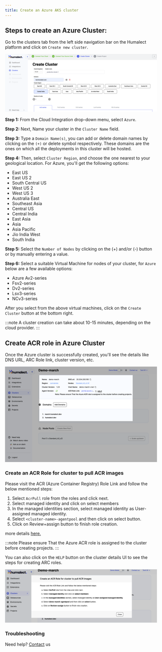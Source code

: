 ```yaml
---
title: Create an Azure AKS cluster
---
```




<!---
Let's look at how you can configure your cluster based on Microsoft Azure.

## What is a Cluster?
At a high level, a computer cluster is a group of two or more computers, or nodes, that run in parallel to achieve a common goal. This allows workloads consisting of a high number of individual, parallelizable tasks to be distributed among the nodes in the cluster. As a result, these tasks can leverage the combined memory and processing power of each computer to increase overall performance.


## Getting started with Microsoft Azure

The below image shows steps to create an AWS cluster in Humalect Dashboard.


-->



## Steps to create an Azure Cluster:
Go to the clusters tab from the left side navigation bar on the Humalect platform and click on `Create new cluster`.

![azure-cluster-creation](./../../static/img/azure-cluster-creation.png)


**Step 1:** From the Cloud Integration drop-down menu, select `Azure`.

**Step 2:** Next, Name your cluster in the `Cluster Name` field.

**Step 3:** Type a `Domain Name(s)`, you can add or delete domain names by clicking on the `(+)` or delete symbol respectively. These domains are the ones on which all the deployments in this cluster will be hosted.

**Step 4:** Then, select `Cluster Region`, and choose the one nearest to your geological location. For Azure, you'll get the following options:

- East US
- East US 2
- South Central US
- West US 2
- West US 3
- Australia East
- Southeast Asia
- Central US
- Central India
- East Asia
- Asia
- Asia Pacific
- Jio India West
- South India

**Step 5:** Select the `Number of Nodes` by clicking on the (+) and/or (-) button or by manually entering a value.

**Step 6:** Select a suitable Virtual Machine for nodes of your cluster, for `Azure` below are a few available options:
- Azure Av2-series
- Fsv2-series
- Dv2-series
- Lsv3-series
- NCv3-series

<!---
## Azure Av2-series
A-series VMs have CPU performance and memory configurations best suited for entry-level workloads like development and testing. This size is throttled, based on the hardware.


> | Tier Name | RAM | Size |
> | --------------- | ----- | ---- |
> | Standard A1 v2 | 1 RAM | 2GB |
> | Standard A2 v2 | 2 RAM | 4GB |
> | Standard A4 v2 | 4 RAM | 8GB |
> | Standard A8 v2 | 8 RAM | 16GB |
> | Standard A2m v2 | 2 RAM | 16GB |
> | Standard A4m v2 | 4 RAM | 32GB |
> | Standard A8m v2 | 8 RAM | 64GB |



<br>

## Fsv2-series
The Fsv2-series runs on the 3rd Generation Intel® Xeon® Platinum 8370C (Ice Lake), the Intel® Xeon® Platinum 8272CL (Cascade Lake) processors, or the Intel® Xeon® Platinum 8168 (Skylake) processors. It features a sustained all-core Turbo clock speed of 3.4 GHz and a maximum single-core turbo frequency of 3.7 GHz. Intel® AVX-512 instructions are new on Intel Scalable Processors.

> | Tier Name | RAM | Size |
> | ---------------- | ------ | ------ |
> | Standard F2s v24 | 2 RAM | 4 GB |
> | Standard F4s v2 | 4 RAM | 8 GB |
> | Standard F8s v2 | 8 RAM | 16 GB |
> | Standard F16s v2 | 16 RAM | 32 GB |
> | Standard F32s v2 | 32 RAM | 64 GB |
> | Standard F48s v2 | 48 RAM | 96 GB |
> | Standard F64s v2 | 64 RAM | 128 GB |
> | Standard F72s v2 | 3 RAM | 72 GB |


<br>

## Dv2-series
Dv2 and DSv2-series are ideal for applications that demand faster vCPUs, better temporary storage performance, or higher memory demands. They offer a powerful combination for many enterprise-grade applications.

> | Tier Name | RAM | Size |
> | --------------- | ------ | ------ |
> | Standard D11 v2 | 2 RAM | 14 GB |
> | Standard D12 v2 | 4 RAM | 28 GB |
> | Standard D13 v2 | 8 RAM | 56 GB |
> | Standard D14 v2 | 16 RAM | 112 GB |
> | Standard D15 v2 | 20 RAM | 140 GB |

<br>

## Lsv3-series
The Lsv3 series runs on the third Generation Intel® Xeon® Platinum 8370C (Ice Lake) processor in a hyper-threaded configuration. This new processor features an all-core turbo clock speed of 3.5 GHz with Intel® Turbo Boost Technology, Intel® Advanced-Vector Extensions 512 (Intel® AVX-512), and Intel® Deep Learning Boost.

> | Tier Name | RAM | Size |
> | ---------------- | ------ | ------ |
> | Standard L8s v3 | 8 RAM | 64 GB |
> | Standard L16s v3 | 16 RAM | 128 GB |
> | Standard L32s v3 | 32 RAM | 256 GB |
> | Standard L64s v3 | 64 RAM | 512 GB |
> | Standard L80s v3 | 80 RAM | 640 GB |



<br>

## NCv3-series
The NCv3-series sizes are optimized for compute-intensive GPU-accelerated applications. Some examples are CUDA and OpenCL-based applications and simulations, AI, and Deep Learning.



> | Tier Name | RAM | Size |
> | -------------------------------- | ----- | ------ |
> | Standard NC6s v3 | 6RAM | 112 GB |
> | Standard NC12s v3 | 12RAM | 224 GB |
> | Standard NC24s v3 | 24RAM | 448 GB |
> | Standard NC24rs v3(RDMA capable) | 24RAM | 448 GB |
-->

After you select from the above virtual machines, click on the `Create Cluster` button at the bottom right.

:::note 
A cluster creation can take about 10-15 minutes, depending on the cloud provider.
:::


## Create ACR role in Azure Cluster

Once the Azure cluster is successfully created, you'll see the details like DNS URL, ARC Role link, cluster version, etc. 


![pipelines-cluster-deets](./../../static/img/pipelines-cluster-deets.png)



### Create an ACR Role for cluster to pull ACR images


Please visit the ACR (Azure Container Registry) Role Link and follow the below mentioned steps:
1. Select `AcrPull` role from the roles and click next.
2. Select managed identity and click on select members
3. In the managed identities section, select managed identity as User-assigned managed identity.
4. Select `<cluster-name>-agentpool` and then click on select button.
5. Click on Review+assign button to finish role creation.

more details [here.](https://learn.microsoft.com/en-us/azure/container-registry/container-registry-roles?tabs=azure-cli)

:::note
Please ensure That the Azure ACR role is assigned to the cluster before creating projects.
:::

You can also click on the `HELP` button on the cluster details UI to see the steps for creating ARC roles.


![arc-roles](./../../static/img/arc-roles.png)


### Troubleshooting
Need help? [Contact](./../Contact-us/reach-out-to-us) us

